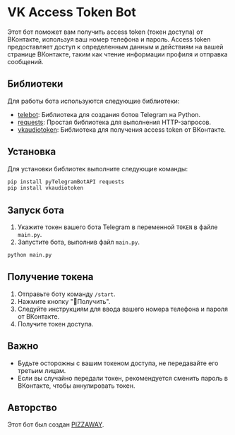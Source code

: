 # VK Access Token Bot

Этот бот поможет вам получить access token (токен доступа) от ВКонтакте, используя ваш номер телефона и пароль. Access token предоставляет доступ к определенным данным и действиям на вашей странице ВКонтакте, таким как чтение информации профиля и отправка сообщений.

## Библиотеки

Для работы бота используются следующие библиотеки:

- [telebot](https://github.com/eternnoir/pyTelegramBotAPI): Библиотека для создания ботов Telegram на Python.
- [requests](https://github.com/psf/requests): Простая библиотека для выполнения HTTP-запросов.
- [vkaudiotoken](https://github.com/LonamiWebs/vk-audio-token): Библиотека для получения access token от ВКонтакте.

## Установка

Для установки библиотек выполните следующие команды:

```bash
pip install pyTelegramBotAPI requests
pip install vkaudiotoken
```

## Запуск бота

1. Укажите токен вашего бота Telegram в переменной `TOKEN` в файле `main.py`.
2. Запустите бота, выполнив файл `main.py`.

```bash
python main.py
```

## Получение токена

1. Отправьте боту команду `/start`.
2. Нажмите кнопку "📄Получить".
3. Следуйте инструкциям для ввода вашего номера телефона и пароля от ВКонтакте.
4. Получите токен доступа.

## Важно

- Будьте осторожны с вашим токеном доступа, не передавайте его третьим лицам.
- Если вы случайно передали токен, рекомендуется сменить пароль в ВКонтакте, чтобы аннулировать токен.

## Авторство

Этот бот был создан [PIZZAWAY](https://t.me/pizzaway).
